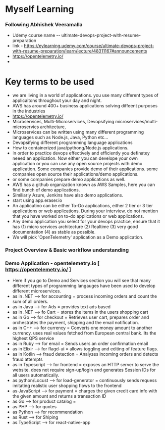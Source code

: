 # Myself Learning

### Following Abhishek Veeramalla
- Udemy course name -- ultimate-devops-project-with-resume-preparation
- link - https://eylearning.udemy.com/course/ultimate-devops-project-with-resume-preparation/learn/lecture/48311167#announcements
- https://opentelemetry.io/
- 

# Key terms to be used
- we are living in a world of applications. you use many different types of applicaitons throughout your day and night.
- AWS has around 400+ business applications solving diffeent purposes in the industries
- https://opentelemetry.io/
- Microservices, Multi-Microservices, Devopsifying microservices/multi-microservics architecture,
- Microservices can be written using many different programming languages such as Node.js, Java, Python etc...
- Devopsifying different programming language applications
- How to containerized java/pythong/Node.js applications.
- In order to practice devops effectively and efficiently you definatey neeed an application. Now either you can develope your own application or you can use any open source projects with demo application. Some companies provide demo of their applications. some companies open source their applications/demo applications.
- or some companies prepare demo applications as well.
- AWS has a github organization known as AWS Samples, here you can find bunch of demo applications.
- Similiarly Azure, Jenkins have also demo applications. 
- start using app.eraser.io
- An applicatino can be either To-Do applications, either 2 tier or 3 tier applications or web applications. During your interview, do not mention that you have worked on to-do applications or web applications. 
- Any demo application you select for your devops practice, ensure that it has (1) micro services architecture (2) Realtime (3) very good documentation (4) as stable as possible.
- We will pick 'OpenTelemetry' application as a Demo application.

### Project Overview & Basic workflow understanding

### Demo Application - opentelemetry.io [ https://opentelemetry.io/ ]
- Here if you go to Demo and Services section you will see that many different types of programming langauges have been used to develop different microservices.
- as in .NET --> for accounting = process incoming orders and count the sum of all orders.
- as in Java --> for Ads = provides text ads based
- as in .NET --> fo Cart = stores the items in the users shopping cart
- as in Go --> for checkout = Retrieves user cart, prepares order and orchestrates the payment, shipping and the email notification.
- as in C++ --> for currency = Converts one money amount to another currency. uses real values fetched from European central bank. Its the highest QPS service
- as in Ruby --> for email = Sends users an order confirmation email
- as in Elixir --> for flagd-ui = allows toggling and editing of feature flags.
- as in Kotlin --> fraud detection = Analyzes incoming orders and detects fraud attempts
- as in Typescript --> for frontend = exposes an HTTP server to serve the website. does not require sign-up/login and generates Session IDs for all users automatically.
- as python/Locust --> for load-generator = continuously sends requess imitating realistic user shopping flows to the frontend
- as JavaScript --> for payment = charges the given credit card info with the given amount and returns a transaction ID
- as Go --> for product catalog =
- as PHP --> for quotes
- as Python --> for recommendation
- as Rust --> for Shiping
- as TypeScript --> for react-native-app
